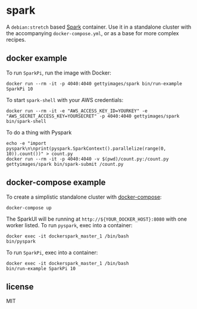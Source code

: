 
# spark

A `debian:stretch` based [Spark](http://spark.apache.org) container. Use it in a standalone cluster with the accompanying `docker-compose.yml`, or as a base for more complex recipes.

## docker example

To run `SparkPi`, run the image with Docker:

    docker run --rm -it -p 4040:4040 gettyimages/spark bin/run-example SparkPi 10

To start `spark-shell` with your AWS credentials:

    docker run --rm -it -e "AWS_ACCESS_KEY_ID=YOURKEY" -e "AWS_SECRET_ACCESS_KEY=YOURSECRET" -p 4040:4040 gettyimages/spark bin/spark-shell

To do a thing with Pyspark

    echo -e "import pyspark\n\nprint(pyspark.SparkContext().parallelize(range(0, 10)).count())" > count.py
    docker run --rm -it -p 4040:4040 -v $(pwd)/count.py:/count.py gettyimages/spark bin/spark-submit /count.py

## docker-compose example

To create a simplistic standalone cluster with [docker-compose](http://docs.docker.com/compose):

    docker-compose up

The SparkUI will be running at `http://${YOUR_DOCKER_HOST}:8080` with one worker listed. To run `pyspark`, exec into a container:

    docker exec -it dockerspark_master_1 /bin/bash
    bin/pyspark

To run `SparkPi`, exec into a container:

    docker exec -it dockerspark_master_1 /bin/bash
    bin/run-example SparkPi 10

## license

MIT

